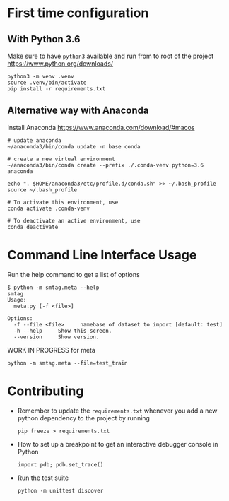 # First time configuration
## With Python 3.6

Make sure to have `python3` available and run from to root of the project https://www.python.org/downloads/

    python3 -m venv .venv
    source .venv/bin/activate
    pip install -r requirements.txt

## Alternative way with Anaconda
Install Anaconda https://www.anaconda.com/download/#macos

    # update anaconda
    ~/anaconda3/bin/conda update -n base conda

    # create a new virtual environment
    ~/anaconda3/bin/conda create --prefix ./.conda-venv python=3.6 anaconda

    echo ". $HOME/anaconda3/etc/profile.d/conda.sh" >> ~/.bash_profile
    source ~/.bash_profile

    # To activate this environment, use
    conda activate .conda-venv

    # To deactivate an active environment, use
    conda deactivate


# Command Line Interface Usage

Run the help command to get a list of options

    $ python -m smtag.meta --help
    smtag
    Usage:
      meta.py [-f <file>]

    Options:
      -f --file <file>     namebase of dataset to import [default: test]
      -h --help     Show this screen.
      --version     Show version.

WORK IN PROGRESS for meta

    python -m smtag.meta --file=test_train

# Contributing

* Remember to update the `requirements.txt` whenever you add a new python dependency to the project by running
    
    ```
    pip freeze > requirements.txt
    ```
    
* How to set up a breakpoint to get an interactive debugger console in Python

    ```
    import pdb; pdb.set_trace()
    ```

* Run the test suite

    ```
    python -m unittest discover
    ```
